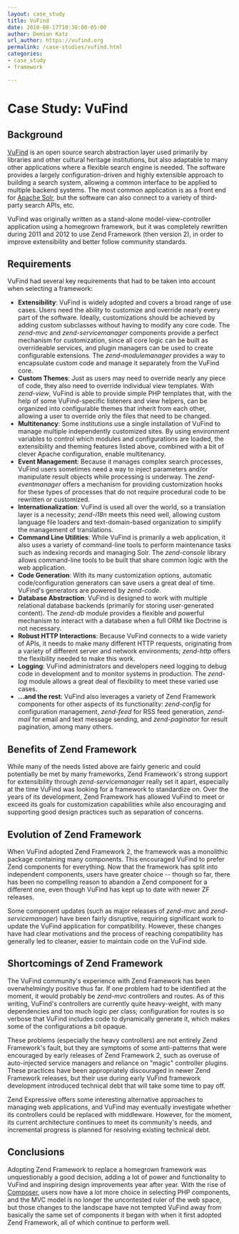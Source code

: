 ```yaml
---
layout: case_study
title: VuFind
date: 2018-08-17T10:38:00-05:00
author: Demian Katz
url_author: https://vufind.org
permalink: /case-studies/vufind.html
categories:
- case_study
- framework

---
```


# Case Study: VuFind

## Background

[VuFind](https://vufind.org) is an open source search abstraction layer used primarily by libraries and other cultural heritage institutions, but also adaptable to many other applications where a flexible search engine is needed. The software provides a largely configuration-driven and highly extensible approach to building a search system, allowing a common interface to be applied to multiple backend systems. The most common application is as a front end for [Apache Solr](http://lucene.apache.org/solr/), but the software can also connect to a variety of third-party search APIs, etc.

VuFind was originally written as a stand-alone model-view-controller application using a homegrown framework, but it was completely rewritten during 2011 and 2012 to use Zend Framework (then version 2), in order to improve extensibility and better follow community standards.

## Requirements

VuFind had several key requirements that had to be taken into account when selecting a framework:

  * **Extensibility**: VuFind is widely adopted and covers a broad range of use cases. Users need the ability to customize and override nearly every part of the software. Ideally, customizations should be achieved by adding custom subclasses without having to modify any core code. The *zend-mvc* and *zend-servicemanager* components provide a perfect mechanism for customization, since all core logic can be built as overrideable services, and plugin managers can be used to create configurable extensions. The *zend-modulemanager* provides a way to encapsulate custom code and manage it separately from the VuFind core.
  * **Custom Themes**: Just as users may need to override nearly any piece of code, they also need to override individual view templates. With *zend-view*, VuFind is able to provide simple PHP templates that, with the help of some VuFind-specific listeners and view helpers, can be organized into configurable themes that inherit from each other, allowing a user to override only the files that need to be changed.
  * **Multitenancy**: Some institutions use a single installation of VuFind to manage multiple independently customized sites. By using environment variables to control which modules and configurations are loaded, the extensibility and theming features listed above, combined with a bit of clever Apache configuration, enable multitenancy.
  * **Event Management**: Because it manages complex search processes, VuFind users sometimes need a way to inject parameters and/or manipulate result objects while processing is underway. The *zend-eventmanager* offers a mechanism for providing customization hooks for these types of processes that do not require procedural code to be rewritten or customized.
  * **Internationalization**: VuFind is used all over the world, so a translation layer is a necessity; *zend-i18n* meets this need well, allowing custom language file loaders and text-domain-based organization to simplify the management of translations.
  * **Command Line Utilities**: While VuFind is primarily a web application, it also uses a variety of command-line tools to perform maintenance tasks such as indexing records and managing Solr. The *zend-console* library allows command-line tools to be built that share common logic with the web application.
  * **Code Generation**: With its many customization options, automatic code/configuration generators can save users a great deal of time. VuFind's generators are powered by *zend-code*.
  * **Database Abstraction**: VuFind is designed to work with multiple relational database backends (primarily for storing user-generated content). The *zend-db* module provides a flexible and powerful mechanism to interact with a database when a full ORM like Doctrine is not necessary.
  * **Robust HTTP Interactions**: Because VuFind connects to a wide variety of APIs, it needs to make many different HTTP requests, originating from a variety of different server and network environments; *zend-http* offers the flexibility needed to make this work.
  * **Logging**: VuFind administrators and developers need logging to debug code in development and to monitor systems in production. The *zend-log* module allows a great deal of flexibility to meet these varied use cases.
  * **...and the rest**: VuFind also leverages a variety of Zend Framework components for other aspects of its functionality: *zend-config* for configuration management, *zend-feed* for RSS feed generation, *zend-mail* for email and text message sending, and *zend-paginator* for result pagination, among many others.

## Benefits of Zend Framework

While many of the needs listed above are fairly generic and could potentially be met by many frameworks, Zend Framework's strong support for extensibility through *zend-servicemanager* really set it apart, especially at the time VuFind was looking for a framework to standardize on. Over the years of its development, Zend Framework has allowed VuFind to meet or exceed its goals for customization capabilities while also encouraging and supporting good design practices such as separation of concerns.

## Evolution of Zend Framework

When VuFind adopted Zend Framework 2, the framework was a monolithic package containing many components. This encouraged VuFind to prefer Zend components for everything. Now that the framework has split into independent components, users have greater choice -- though so far, there has been no compelling reason to abandon a Zend component for a different one, even though VuFind has kept up to date with newer ZF releases.

Some component updates (such as major releases of *zend-mvc* and *zend-servicemanager*) have been fairly disruptive, requiring significant work to update the VuFind application for compatibility. However, these changes have had clear motivations and the process of reaching compatibility has generally led to cleaner, easier to maintain code on the VuFind side.

## Shortcomings of Zend Framework

The VuFind community's experience with Zend Framework has been overwhelmingly positive thus far. If one problem had to be identified at the moment, it would probably be *zend-mvc* controllers and routes. As of this writing, VuFind's controllers are currently quite heavy-weight, with many dependencies and too much logic per class; configuration for routes is so verbose that VuFind includes code to dynamically generate it, which makes some of the configurations a bit opaque.

These problems (especially the heavy controllers) are not entirely Zend Framework's fault, but they are symptoms of some anti-patterns that were encouraged by early releases of Zend Framework 2, such as overuse of auto-injected service managers and reliance on "magic" controller plugins. These practices have been appropriately discouraged in newer Zend Framework releases, but their use during early VuFind framework development introduced technical debt that will take some time to pay off.

Zend Expressive offers some interesting alternative approaches to managing web applications, and VuFind may eventually investigate whether its controllers could be replaced with middleware. However, for the moment, its current architecture continues to meet its community's needs, and incremental progress is planned for resolving existing technical debt.

## Conclusions

Adopting Zend Framework to replace a homegrown framework was unquestionably a good decision, adding a lot of power and functionality to VuFind and inspiring design improvements year after year. With the rise of [Composer](https://getcomposer.org), users now have a lot more choice in selecting PHP components, and the MVC model is no longer the uncontested ruler of the web space, but those changes to the landscape have not tempted VuFind away from basically the same set of components it began with when it first adopted Zend Framework, all of which continue to perform well.
